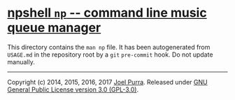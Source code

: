 # [npshell `np` -- command line music queue manager](https://github.com/joelpurra/npshell/)

This directory contains the `man np` file. It has been autogenerated from `USAGE.md` in the repository root by a `git` `pre-commit` hook. Do not update manually.


---

Copyright (c) 2014, 2015, 2016, 2017 [Joel Purra](https://joelpurra.com/). Released under [GNU General Public License version 3.0 (GPL-3.0)](https://www.gnu.org/licenses/gpl.html).
